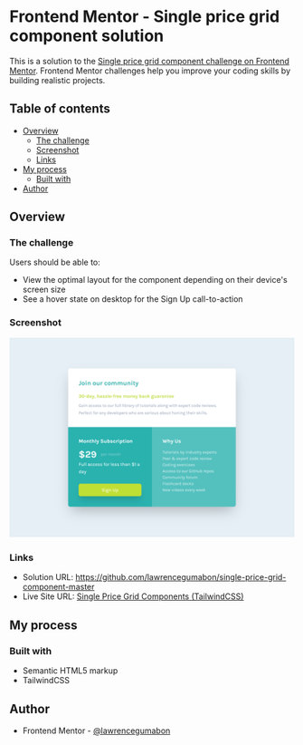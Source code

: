 # Frontend Mentor - Single price grid component solution

This is a solution to the [Single price grid component challenge on Frontend Mentor](https://www.frontendmentor.io/challenges/single-price-grid-component-5ce41129d0ff452fec5abbbc). Frontend Mentor challenges help you improve your coding skills by building realistic projects.

## Table of contents

- [Overview](#overview)
  - [The challenge](#the-challenge)
  - [Screenshot](#screenshot)
  - [Links](#links)
- [My process](#my-process)
  - [Built with](#built-with)
- [Author](#author)

## Overview

### The challenge

Users should be able to:

- View the optimal layout for the component depending on their device's screen size
- See a hover state on desktop for the Sign Up call-to-action

### Screenshot

![](./images/screenshot.png)

### Links

- Solution URL: https://github.com/lawrencegumabon/single-price-grid-component-master
- Live Site URL: [Single Price Grid Components (TailwindCSS)](https://single-price-grid-a8a3b0.netlify.app/)

## My process

### Built with

- Semantic HTML5 markup
- TailwindCSS

## Author

- Frontend Mentor - [@lawrencegumabon](https://www.frontendmentor.io/profile/lawrencegumabon)
